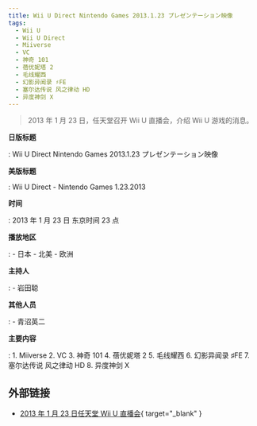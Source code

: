 ```yaml
---
title: Wii U Direct Nintendo Games 2013.1.23 プレゼンテーション映像
tags:
  - Wii U
  - Wii U Direct
  - Miiverse
  - VC
  - 神奇 101
  - 蓓优妮塔 2
  - 毛线耀西
  - 幻影异闻录 ♯FE
  - 塞尔达传说 风之律动 HD
  - 异度神剑 X
---
```


> 2013 年 1 月 23 日，任天堂召开 Wii U 直播会，介绍 Wii U 游戏的消息。

**日版标题**

:   Wii U Direct Nintendo Games 2013.1.23 プレゼンテーション映像

**美版标题**

:   Wii U Direct - Nintendo Games 1.23.2013

**时间**

:   2013 年 1 月 23 日 东京时间 23 点

**播放地区**

:   - 日本
    - 北美
    - 欧洲

**主持人**

:   - 岩田聪

**其他人员**

:   - 青沼英二

**主要内容**

:   1. Miiverse
    2. VC
    3. 神奇 101
    4. 蓓优妮塔 2
    5. 毛线耀西
    6. 幻影异闻录 ♯FE
    7. 塞尔达传说 风之律动 HD
    8. 异度神剑 X

## 外部链接

- [2013 年 1 月 23 日任天堂 Wii U 直播会](https://www.bilibili.com/video/BV1AJ411q78w/){ target="_blank" }
